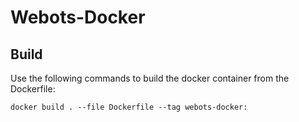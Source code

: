 # Webots-Docker

## Build

Use the following commands to build the docker container from the Dockerfile:

```
docker build . --file Dockerfile --tag webots-docker:
```
